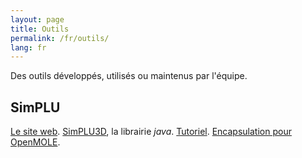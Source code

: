 ```yaml
---
layout: page
title: Outils
permalink: /fr/outils/
lang: fr
---
```

Des outils développés, utilisés ou maintenus par l'équipe.

<section class = "tool-slider">
  <ul class = "tool-slider" id = "slider">
  </ul>
  <div class = "divider">
  </div>
</section>

<div markdown="1" style="display: block;">

## SimPLU

[Le site web](http://SimPLU3D.github.io).
[SimPLU3D](https://github.com/IGNF/simplu3d), la librairie *java*.
[Tutoriel](https://github.com/SimPLU3D/simplu3D-tutorial).
[Encapsulation pour OpenMOLE](https://github.com/SimPLU3D/simplu3D-openmole).

</div>

<div markdown="1" style="display: none;">

## ArtiScales

[Le site web](https://artiscales.github.io/).
[Le code](https://github.com/ArtiScales/).

</div>

<div markdown="1" style="display: none;">

## Librjmcmc

[La bibliothèque libRjmcmc originale](https://github.com/IGNF/librjmcmc), en *C++*.
[librjmcmc4j](https://github.com/IGNF/librjmcmc4j), sa version *java*.
[librjmcmc4s](https://github.com/IGNF/librjmcmc4s), la petite dernière en *scala*.

</div>

<div markdown="1" style="display: none;">

## GeOxygene

[GeOxygene website](http://ignf.github.io/geoxygene/).
[GeOxygene code](https://github.com/IGNF/geoxygene).
[GeOxygene 3D application](https://github.com/IGNF/geoxygene-sig3d-appli).

</div>

<div markdown="1" style="display: none;">

## GeoHistoricalData

### HMMSpatialNetworkMatcher
https://github.com/GeoHistoricalData/HMMSpatialNetworkMatcher

### Network matching
[HMMSpatialNetworkMatcher](https://github.com/GeoHistoricalData/HMMSpatialNetworkMatcher).

[nm](https://github.com/GeoHistoricalData/nm).

### Historical Geocoder
[Historical Geocoder](https://github.com/GeoHistoricalData/geocoder-front).

### Arpenteur Topographe
[Le prototype en ligne](http://geohistoricaldata.herokuapp.com/).
[Le code](https://github.com/IGNF/building-inspector).

</div>

<div markdown="1" style="display: none;">

## Autres

### evidence4j

A **Dempster-Shafer** (D-S) engine based on **eVidenZ**, an efficient D-S engine developed in C++ by the *LRDE (Epita Research and Development laboratory)*.

[evidence4j](https://github.com/IGNF/evidence4j) is a *java* library (as its name suggests).

For more information on **eVidenZ**, the original C++ engine, refer to [https://www.lrde.epita.fr/wiki/TheoEvidenz](the eVidenZ webpage).

### NeatMap
[Code](https://github.com/IGNF/NeatMap).

</div>


<script>
  function showTool(toolId) {
    var tools = document.getElementsByTagName("h2");
    for (i = 0; i < tools.length; i++) {
      var id = tools[i].id;
      if (toolId == id) {
        tools[i].parentElement.style.display = "block";
      } else {
        tools[i].parentElement.style.display = "none";
      }
    }
    var toolInSlider = document.getElementById("slider").children;
    for (i = 0; i < toolInSlider.length; i++) {
      var id = toolInSlider[i].getAttribute("toolID");
      if (toolId == id) {
        if (!toolInSlider[i].classList.contains("active")) {
          toolInSlider[i].className += " active";
        }
      } else {
        toolInSlider[i].className = toolInSlider[i].className.replace(" active", "");
      }
    }
  }
</script>
<script defer>
  var toolsdata = [
    {
      "id": "simplu",
      "logo": "url(https://simplu3d.github.io/logo/logo_small.png)"
    },{
      "id": "librjmcmc",
      "logo": "url(https://raw.githubusercontent.com/IGNF/librjmcmc/master/doc/images/librjmcmc.png)"
    },{
      "id": "geoxygene",
      "logo": "url(http://ignf.github.io/geoxygene/_static/img/geoxygene.png)"
    },{
      "id": "geohistoricaldata",
      "logo": "url(https://avatars0.githubusercontent.com/u/10074559?s=400&u=b6d7f841fe81dad40ccc84d312aed252f7e40b1a&v=4)"
    },{
      "id": "autres",
      "logo": ""
    },{
      "id": "artiscales",
      "logo": "url(https://artiscales.github.io/ArtiScalesExampleSimulationResults.png)"
    }
  ];
  var slider = document.getElementById("slider");
  var tools = document.getElementsByTagName("h2");
  for (i = 0; i < tools.length; i++) {
    var name = tools[i].innerText;
    const id = tools[i].id;
    var li = document.createElement('li');
    li.className = "tool";
    if (i == 0) {li.className += " active";}
    li.style.width = (100 / tools.length)+"%";
    li.setAttribute("toolID", id);
    li.addEventListener('click', event => {
      showTool(id);
    });
    for (var j = 0 ; j < toolsdata.length ; j++) {
      if (toolsdata[j].id == id) {
        li.style.backgroundImage = toolsdata[j].logo;
      }
    }
    const span = document.createElement('span');
    span.innerHTML = name;
    span.className = "tool-name";
    li.appendChild(span);
    slider.appendChild(li);
  }
</script>

